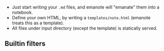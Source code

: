 - Just start writing your `.md` files, and emanote will "emanate" them into a notebook.
- Define your own HTML, by writing a `templates/note.html` (emanote treats this as a template).
- All files under input directory (except the template) is statically served.

## Builtin filters
